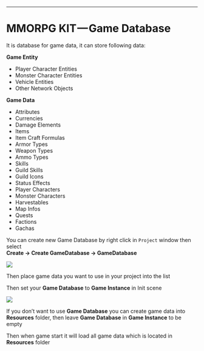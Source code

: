* * *

MMORPG KIT — Game Database
==========================

It is database for game data, it can store following data:

**Game Entity**

* Player Character Entities
* Monster Character Entities
* Vehicle Entities
* Other Network Objects

**Game Data**

* Attributes
* Currencies
* Damage Elements
* Items
* Item Craft Formulas
* Armor Types
* Weapon Types
* Ammo Types
* Skills
* Guild Skills
* Guild Icons
* Status Effects
* Player Characters
* Monster Characters
* Harvestables
* Map Infos
* Quests
* Factions
* Gachas

You can create new Game Database by right click in `Project` window then select  
**Create -> Create GameDatabase -> GameDatabase**

![](https://cdn-images-1.medium.com/max/1600/1*BpIQ-B1sC0b3A8dEVDyC3g.png)

Then place game data you want to use in your project into the list

Then set your **Game Database** to **Game Instance** in Init scene

![](https://cdn-images-1.medium.com/max/1600/1*MB-6RRfwa4O5faoMiMRkJg.png)

If you don’t want to use **Game Database** you can create game data into **Resources** folder, then leave **Game Database** in **Game Instance** to be empty

Then when game start it will load all game data which is located in **Resources** folder
<!--stackedit_data:
eyJoaXN0b3J5IjpbNDIyODQxMDc1XX0=
-->